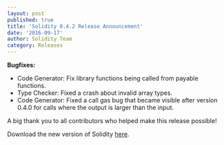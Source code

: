 ```yaml
---
layout: post
published: true
title: 'Solidity 0.4.2 Release Announcement'
date: '2016-09-17'
author: Solidity Team
category: Releases
---
```


**Bugfixes:**
- Code Generator: Fix library functions being called from payable functions.
- Type Checker: Fixed a crash about invalid array types.
- Code Generator: Fixed a call gas bug that became visible after
  version 0.4.0 for calls where the output is larger than the input.


A big thank you to all contributors who helped make this release possible!

Download the new version of Solidity [here](https://github.com/ethereum/solidity/releases/tag/v0.4.2).
  